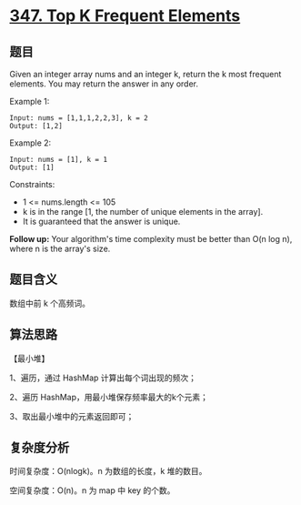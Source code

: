 # [347. Top K Frequent Elements](https://leetcode.com/problems/top-k-frequent-elements/)

## 题目

Given an integer array nums and an integer k, return the k most frequent elements. You may return the answer in any order.

Example 1:
```
Input: nums = [1,1,1,2,2,3], k = 2
Output: [1,2]
```

Example 2:
```
Input: nums = [1], k = 1
Output: [1]
```

Constraints:
- 1 <= nums.length <= 105
- k is in the range [1, the number of unique elements in the array].
- It is guaranteed that the answer is unique.

**Follow up:** Your algorithm's time complexity must be better than O(n log n), where n is the array's size.

## 题目含义

数组中前 k 个高频词。

## 算法思路

【最小堆】

1、遍历，通过 HashMap 计算出每个词出现的频次；

2、遍历 HashMap，用最小堆保存频率最大的k个元素；

3、取出最小堆中的元素返回即可；

## 复杂度分析

时间复杂度：O(nlogk)。n 为数组的长度，k 堆的数目。

空间复杂度：O(n)。n 为 map 中 key 的个数。
